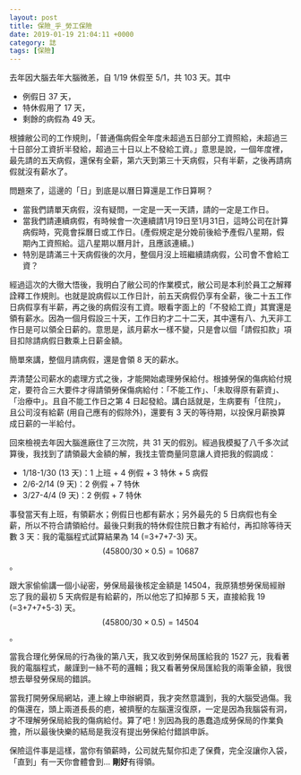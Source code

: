 ```yaml
---
layout: post
title: 保險_乎_勞工保險
date: 2019-01-19 21:04:11 +0000
category: 誌
tags: [保險]
---
```



去年因大腦去年大腦微恙，自 1/19 休假至 5/1，共 103 天。其中
* 例假日 37 天，
* 特休假用了 17 天，
* 剩餘的病假為 49 天。

根據敝公司的工作規則，「普通傷病假全年度未超過五日部分工資照給，未超過三十日部分工資折半發給，超過三十日以上不發給工資。」意思是說，一個年度裡，最先請的五天病假，還保有全薪，第六天到第三十天病假，只有半薪，之後再請病假就沒有薪水了。

<!--more-->
問題來了，這邊的「日」到底是以曆日算還是工作日算啊？
+ 當我們請單天病假，沒有疑問，一定是一天一天請，請的一定是工作日。
+ 當我們請連續病假，有時候會一次連續請1月19日至1月31日，這時公司在計算病假時，究竟會採曆日或工作日。(產假規定是分娩前後給予產假八星期，假期內工資照給。這八星期以曆月計，且應該連續。)
+ 特別是請滿三十天病假後的次月，整個月沒上班繼續請病假，公司會不會給工資？

經過這次的大徹大悟後，我明白了敝公司的作業模式，敝公司是本利於員工之解釋詮釋工作規則。也就是說病假以工作日計，前五天病假仍享有全薪，後二十五工作日病假享有半薪，再之後的病假沒有工資。眼看字面上的「不發給工資」其實還是領有薪水。因為一個月假設三十天，工作日約才二十二天，其中還有八、九天非工作日是可以領全日薪的。意思是，該月薪水一樣不變，只是會以個「請假扣款」項目扣除請病假日數乘上日薪金額。

簡單來講，整個月請病假，還是會領 8 天的薪水。

弄清楚公司薪水的處理方式之後，才能開始處理勞保給付。根據勞保的傷病給付規定，要符合三大要件才得請領勞保傷病給付：「不能工作」、「未取得原有薪資」、「治療中」。且自不能工作日之第 4 日起發給。講白話就是，生病要有「住院」，且公司沒有給薪 (用自己應有的假除外)，還要有 3 天的等待期，以投保月薪換算成日薪的一半給付。

回來檢視去年因大腦進廠住了三次院，共 31 天的假別。經過我模擬了八千多次試算後，我找到了請領最大金額的解，我找主管商量同意讓人資把我的假調成：
* 1/18-1/30 (13 天)：1 上班 + 4 例假 + 3 特休 + 5 病假
* 2/6-2/14 (9 天)：2 例假 + 7 特休
* 3/27-4/4 (9 天)：2 例假 + 7 特休

事發當天有上班，有領薪水；例假日也都有薪水；另外最先的 5 日病假也有全薪，所以不符合請領給付。最後只剩我的特休假住院日數才有給付，再扣除等待天數 3 天：我的電腦程式試算結果為 14 (=3+7+7-3) 天。 $$(45800/30\times 0.5)=10687$$。

跟大家偷偷講一個小祕密，勞保局最後核定金額是 14504，我原猜想勞保局經辦忘了我的最初 5 天病假是有給薪的，所以他忘了扣掉那 5 天，直接給我 19 (=3+7+7+5-3) 天。$$(45800/30\times 0.5)=14504$$。

當我合理化勞保局的行為後的第八天，我又收到勞保局匯給我的 1527 元，我看著我的電腦程式，嚴謹到一絲不苟的邏輯；我又看著勞保局匯給我的兩筆金額，我很想去舉發勞保局的錯誤。

當我打開勞保局網站，連上線上申辦網頁，我才突然意識到，我的大腦受過傷。我的傷還在，頭上兩道長長的疤，被擠壓的左腦還沒復原，一定是因為我腦袋有洞，才不理解勞保局給我的傷病給付。算了吧！別因為我的愚蠢造成勞保局的作業負擔，所以最後快樂的結局是我沒有提出勞保給付錯誤申訴。

保險這件事是這樣，當你有領薪時，公司就先幫你扣走了保費，完全沒讓你入袋，「直到」有一天你會體會到… **剛好**有得領。
